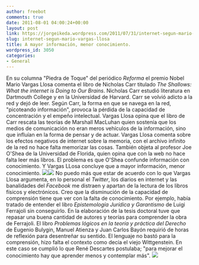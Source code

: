 ```yaml
---
author: freebot
comments: true
date: 2011-08-01 04:00:24+00:00
layout: post
link: https://jorgeikeda.wordpress.com/2011/07/31/internet-segun-mario-vargas-llosa/
slug: internet-segun-mario-vargas-llosa
title: A mayor información, menor conocimiento.
wordpress_id: 3050
categories:
- General
---
```


En su columna "Piedra de Toque" del periódico _Reforma_ el premio Nobel Mario Vargas Llosa comenta el libro de Nicholas Carr titulado _The Shallows: What the internet is Doing to Our Brains_. Nicholas Carr estudió literatura en Dartmouth College y en la Universidad de Harvard. Carr se volvió adicto a la red y dejó de leer. Según Carr, la forma en que se navega en la red, "picoteando información", provoca la pérdida de  la capacidad de concentración y el empeño intelectual.
Vargas Llosa opina que el libro de Carr rescata las teorías de Marshall MacLuhan quien sostenía que los medios de comunicación no eran meros vehículos de la información, sino que influían en la forma de pensar y de actuar.
Vargas Llosa comenta sobre los efectos negativos de internet sobre la memoria, con el archivo infinito de la red no hace falta memorizar las cosas. También objeta al profesor Joe O'Shea de la Universidad de Florida, quien opina que con la web no hace falta leer más libros. El problema es que O'Shea confunde información con conocimiento. Y Vargas LLosa concluye que a mayor información, menor conocimiento.
[![](http://ws.assoc-amazon.com/widgets/q?_encoding=UTF8&Format=_SL110_&ASIN=B003R7L90I&MarketPlace=US&ID=AsinImage&WS=1&tag=asocideferred-20&ServiceVersion=20070822)](http://www.amazon.com/gp/product/B003R7L90I/ref=as_li_tf_il?ie=UTF8&tag=asocideferred-20&linkCode=as2&camp=217145&creative=399373&creativeASIN=B003R7L90I)![](http://www.assoc-amazon.com/e/ir?t=asocideferred-20&l=as2&o=1&a=B003R7L90I&camp=217145&creative=399373)
No puedo más que estar de acuerdo con lo que Vargas Llosa argumenta, en lo personal el _Twitter_, los diarios en internet y las banalidades del _Facebook_ me distraen y apartan de la lectura de los libros físicos y electrónicos.
Creo que la disminución de la capacidad de comprensión tiene que ver con la falta de conocimiento. Por ejemplo, había tratado de entender el libro _Epistemología Jurídica y Garantismo_ de Luigi Ferrajoli sin conseguirlo. En la elaboración de la tesis doctoral tuve que repasar una buena cantidad de autores y teorías para comprender la obra de Ferrajoli.
El libro _Problemas lógicos en la teoría y práctica del Derecho_ de Eugenio Bulygin, Manuel Atienza y Juan Carlos Bayón requirió de horas de reflexión para desentreñar su sentido. El lenguaje no bastó para la comprensión, hizo falta el contexto como decía el viejo Wittgenstein. En este caso se cumplió lo que René Descartes postulaba; "para mejorar el conocimiento hay que aprender menos y contemplar más".
[![](http://www.jorgeikeda.com/wordpress/wp-content/uploads/2011/07/Etiquetas-300x245.jpg)](https://jorgeikeda.files.wordpress.com/2011/07/1375f-etiquetas.jpg)
